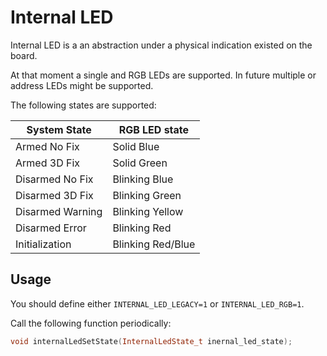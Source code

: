 # Internal LED

Internal LED is a an abstraction under a physical indication existed on the board.

At that moment a single and RGB LEDs are supported. In future multiple or address LEDs might be supported.

The following states are supported:

| System State      | RGB LED state     |
| ----------------- | ----------------- |
| Armed No Fix      | Solid Blue        |
| Armed 3D Fix      | Solid Green       |
| Disarmed No Fix   | Blinking Blue     |
| Disarmed 3D Fix   | Blinking Green    |
| Disarmed Warning  | Blinking Yellow   |
| Disarmed Error    | Blinking Red      |
| Initialization    | Blinking Red/Blue |


## Usage

You should define either `INTERNAL_LED_LEGACY=1` or `INTERNAL_LED_RGB=1`.

Call the following function periodically:

```c++
void internalLedSetState(InternalLedState_t inernal_led_state);
```
